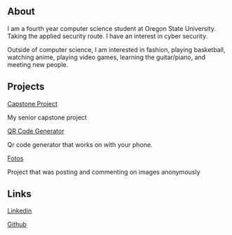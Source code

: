 ## About
I am a fourth year computer science student at Oregon State University. Taking the applied security route. I have an interest in cyber security.

Outside of computer science, I am interested in fashion, playing basketball, watching anime, playing video games, learning the guitar/piano, and meeting new people.

## Projects

[Capstone Project](https://github.com/sdnguyen98/miniPaint) 

My senior capstone project

[QR Code Generator](https://github.com/sdnguyen98/Qr-Code-Generator)

Qr code generator that works on with your phone.

[Fotos](https://github.com/OSU-CS290-F18/final-project-cool-team)

Project that was posting and commenting on images anonymously 

## Links
[Linkedin](https://www.linkedin.com/in/steven-nguyen-70b683140/)

[Github](https://github.com/sdnguyen98)
